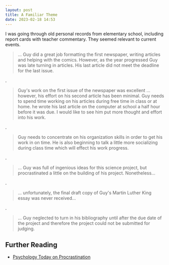 ```yaml
---
layout: post
title: A Familiar Theme
date: 2023-02-18 14:53
---
```


I was going through old personal records from elementary school, including report cards with teacher commentary. They seemed relevant to current events.

>... Guy did a great job formatting the first newspaper, writing articles and helping with the comics. However, as the year progressed Guy was late turning in articles. His last article did not meet the deadline for the last issue.

<!-- more -->

.

> Guy's work on the first issue of the newspaper was excellent ... however, his effort on his second article has been minimal. Guy needs to spend time working on his articles during free time in class or at home.  he wrote his last article on the computer at school a half hour before it was due. I would like to see him put more thought and effort into his work.

.

> Guy needs to concentrate on his organization skills in order to get his work in on time. He is also beginning to talk a little more socializing during class time which will effect his work progress.

.

> ... Guy was full of ingenious ideas for this science project, but procrastinated a little on the building of his project. Nonetheless...

.

> ... unfortunately, the final draft copy of Guy's Martin Luther King essay was never received...

.

> ... Guy neglected to turn in his bibliography until after the due date of the project and therefore the project could not be submitted for judging.

## Further Reading

- [Psychology Today on Procrastination](https://www.psychologytoday.com/us/basics/procrastination)
